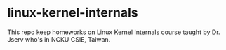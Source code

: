 # linux-kernel-internals
This repo keep homeworks on Linux Kernel Internals course taught by Dr. Jserv who's in NCKU CSIE, Taiwan. 
